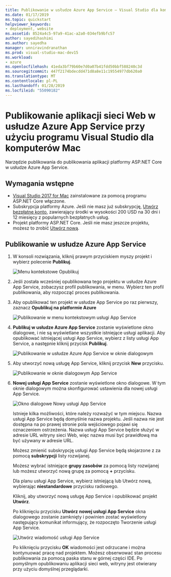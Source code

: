 ```yaml
---
title: Publikowanie w usłudze Azure App Service — Visual Studio dla komputerów Mac
ms.date: 01/17/2019
ms.topic: quickstart
helpviewer_keywords:
- deployment, website
ms.assetid: 8524a4c5-97a9-41ac-a2a0-034efb9bfc57
author: sayedihashimi
ms.author: sayedha
manager: unniravindranathan
ms.prod: visual-studio-mac-dev15
ms.workload:
- azure
ms.openlocfilehash: 41eda3bf79b60e7d0a07b41fdd50bbf588240c3d
ms.sourcegitcommit: 447f2174bdecdd471d8a8e11c19554977db620a0
ms.translationtype: MT
ms.contentlocale: pl-PL
ms.lasthandoff: 01/28/2019
ms.locfileid: "55090182"
---
```

# <a name="publish-a-web-app-to-azure-app-service-using-visual-studio-for-mac"></a>Publikowanie aplikacji sieci Web w usłudze Azure App Service przy użyciu programu Visual Studio dla komputerów Mac

Narzędzie publikowania do publikowania aplikacji platformy ASP.NET Core w usłudze Azure App Service.

## <a name="prerequisites"></a>Wymagania wstępne

 - [Visual Studio 2017 for Mac](https://visualstudio.microsoft.com/downloads/?utm_medium=microsoft&utm_source=docs.microsoft.com&utm_campaign=button+cta&utm_content=download+vs4mac2017) zainstalowane za pomocą programu ASP.NET Core włączone.
 - Subskrypcja platformy Azure. Jeśli nie masz już subskrypcję, [Utwórz bezpłatne konto](https://azure.microsoft.com/free/dotnet/), zawierający środki w wysokości 200 USD na 30 dni i 12 miesięcy z popularnych bezpłatnych usług.
 - Projekt platformy ASP.NET Core. Jeśli nie masz jeszcze projektu, możesz to zrobić [Utwórz nową](https://docs.microsoft.com/visualstudio/mac/create-new-projects?view=vsmac-2017).

## <a name="publish-to-azure-app-service"></a>Publikowanie w usłudze Azure App Service

 1. W konsoli rozwiązania, kliknij prawym przyciskiem myszy projekt i wybierz polecenie **Publikuj**.

    ![Menu kontekstowe Opublikuj](media/publish-context-menu.png)

 2. Jeśli została wcześniej opublikowana tego projektu w usłudze Azure App Service, zobaczysz profil publikowania, w menu. Wybierz ten profil publikowania, aby rozpocząć proces publikowania.

 3. Aby opublikować ten projekt w usłudze App Service po raz pierwszy, zaznacz **Opublikuj na platformie Azure**

    ![Publikowanie w menu kontekstowym usługi App Service](media/publish-to-azure-context-menu.png)

 4. **Publikuj w usłudze Azure App Service** zostanie wyświetlone okno dialogowe, i nie są wyświetlane wszystkie istniejące usługi aplikacji. Aby opublikować istniejącej usługi App Service, wybierz z listy usługi App Service, a następnie kliknij przycisk **Publikuj**.

    ![Publikowanie w usłudze Azure App Service w oknie dialogowym](media/publish-to-app-service-dialog.png)

 5. Aby utworzyć nową usługę App Service, kliknij przycisk **New** przycisku. 

    ![Publikowanie w oknie dialogowym App Service](media/publish-to-app-service-dialog-new-selected.png)

 6. **Nowej usługi App Service** zostanie wyświetlone okno dialogowe. W tym oknie dialogowym można skonfigurować ustawienia dla nowej usługi App Service.

    ![Okno dialogowe Nowy usługi App Service](media/publish-new-app-service.png)

    Istnieje kilka możliwości, które należy rozważyć w tym miejscu. Nazwa usługi App Service będą domyślnie nazwa projektu. Jeśli nazwa nie jest dostępna na po prawej stronie pola wejściowego pojawi się oznaczeniem ostrzeżenia. Nazwa usługi App Service będzie służyć w adresie URL witryny sieci Web, więc nazwa musi być prawidłową ma być używany w adresie URL.

    Możesz zmienić subskrypcję usługi App Service będą skojarzone z za pomocą **subskrypcji** listy rozwijanej.

    Możesz wybrać istniejące **grupy zasobów** za pomocą listy rozwijanej lub możesz utworzyć nową grupę za pomocą **+** przycisku.

    Dla planu usługi App Service, wybierz istniejącą lub Utwórz nową, wybierając **niestandardowe** przycisku radiowego.

    Kliknij, aby utworzyć nową usługę App Service i opublikować projekt **Utwórz**.

    Po kliknięciu przycisku **Utwórz** **nowej usługi App Service** okna dialogowego zostanie zamknięty i powinien zostać wyświetlony następujący komunikat informujący, że rozpoczęto Tworzenie usługi App Service.

      ![Utwórz wiadomość usługi App Service](media/publish-create-app-service-message.png)

    Po kliknięciu przycisku **OK** wiadomości jest odrzucane i można kontynuować pracę nad projektem. Możesz obserwować stan procesu publikowania za pomocą paska stanu w górnej części IDE. Po pomyślnym opublikowaniu aplikacji sieci web, witryny jest otwierany przy użyciu domyślnej przeglądarki.